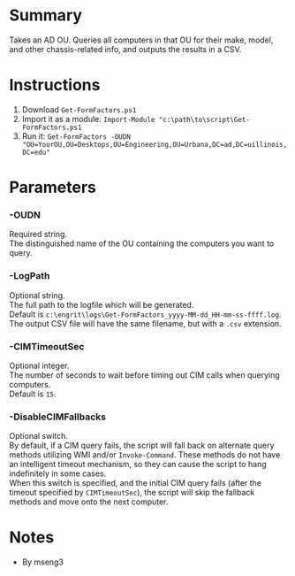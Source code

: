 # Summary
Takes an AD OU. Queries all computers in that OU for their make, model, and other chassis-related info, and outputs the results in a CSV.

# Instructions
1. Download `Get-FormFactors.ps1`
2. Import it as a module: `Import-Module "c:\path\to\script\Get-FormFactors.ps1`
3. Run it: `Get-FormFactors -OUDN "OU=YourOU,OU=Desktops,OU=Engineering,OU=Urbana,DC=ad,DC=uillinois,DC=edu"`

# Parameters

### -OUDN
Required string.  
The distinguished name of the OU containing the computers you want to query.  

### -LogPath
Optional string.  
The full path to the logfile which will be generated.  
Default is `c:\engrit\logs\Get-FormFactors_yyyy-MM-dd_HH-mm-ss-ffff.log`.  
The output CSV file will have the same filename, but with a `.csv` extension.  

### -CIMTimeoutSec
Optional integer.  
The number of seconds to wait before timing out CIM calls when querying computers.  
Default is `15`.  

### -DisableCIMFallbacks
Optional switch.  
By default, if a CIM query fails, the script will fall back on alternate query methods utilizing WMI and/or `Invoke-Command`. These methods do not have an intelligent timeout mechanism, so they can cause the script to hang indefinitely in some cases.  
When this switch is specified, and the initial CIM query fails (after the timeout specified by `CIMTimeoutSec`), the script will skip the fallback methods and move onto the next computer.  

# Notes
- By mseng3
